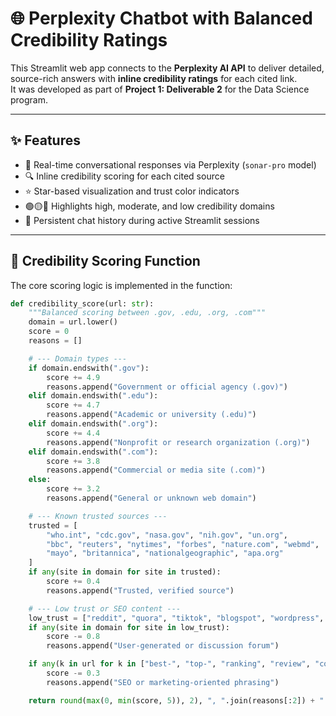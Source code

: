 # 🌐 Perplexity Chatbot with Balanced Credibility Ratings

This Streamlit web app connects to the **Perplexity AI API** to deliver detailed, source-rich answers with **inline credibility ratings** for each cited link.  
It was developed as part of **Project 1: Deliverable 2** for the Data Science program.

---

## ✨ Features

- 💬 Real-time conversational responses via Perplexity (`sonar-pro` model)
- 🔍 Inline credibility scoring for each cited source
- ⭐ Star-based visualization and trust color indicators  
- 🟢🟡🔴 Highlights high, moderate, and low credibility domains
- 📜 Persistent chat history during active Streamlit sessions

---

## 🧠 Credibility Scoring Function

The core scoring logic is implemented in the function:

```python
def credibility_score(url: str):
    """Balanced scoring between .gov, .edu, .org, .com"""
    domain = url.lower()
    score = 0
    reasons = []

    # --- Domain types ---
    if domain.endswith(".gov"):
        score += 4.9
        reasons.append("Government or official agency (.gov)")
    elif domain.endswith(".edu"):
        score += 4.7
        reasons.append("Academic or university (.edu)")
    elif domain.endswith(".org"):
        score += 4.4
        reasons.append("Nonprofit or research organization (.org)")
    elif domain.endswith(".com"):
        score += 3.8
        reasons.append("Commercial or media site (.com)")
    else:
        score += 3.2
        reasons.append("General or unknown web domain")

    # --- Known trusted sources ---
    trusted = [
        "who.int", "cdc.gov", "nasa.gov", "nih.gov", "un.org",
        "bbc", "reuters", "nytimes", "forbes", "nature.com", "webmd",
        "mayo", "britannica", "nationalgeographic", "apa.org"
    ]
    if any(site in domain for site in trusted):
        score += 0.4
        reasons.append("Trusted, verified source")

    # --- Low trust or SEO content ---
    low_trust = ["reddit", "quora", "tiktok", "blogspot", "wordpress", "x.com"]
    if any(site in domain for site in low_trust):
        score -= 0.8
        reasons.append("User-generated or discussion forum")

    if any(k in url for k in ["best-", "top-", "ranking", "review", "compare"]):
        score -= 0.3
        reasons.append("SEO or marketing-oriented phrasing")

    return round(max(0, min(score, 5)), 2), ", ".join(reasons[:2]) + "."
